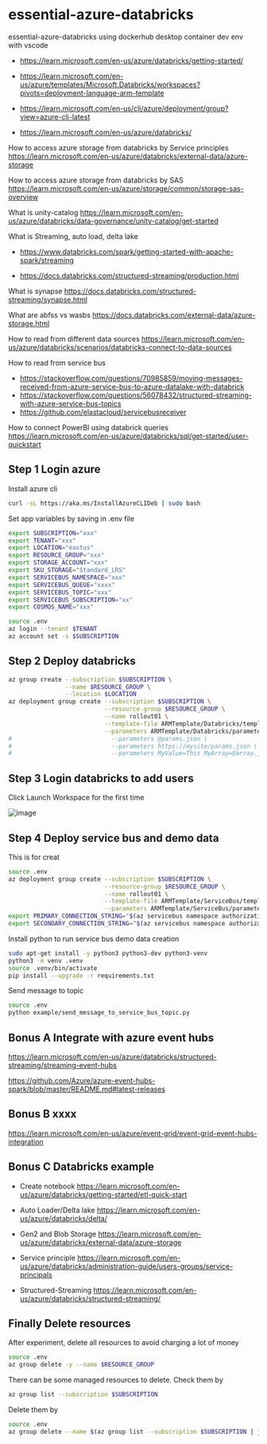 # essential-azure-databricks

essential-azure-databricks using dockerhub desktop container dev env with vscode

 - <https://learn.microsoft.com/en-us/azure/databricks/getting-started/>

 - <https://learn.microsoft.com/en-us/azure/templates/Microsoft.Databricks/workspaces?pivots=deployment-language-arm-template>

 - <https://learn.microsoft.com/en-us/cli/azure/deployment/group?view=azure-cli-latest>

 - <https://learn.microsoft.com/en-us/azure/databricks/>

How to access azure storage from databricks by Service principles
<https://learn.microsoft.com/en-us/azure/databricks/external-data/azure-storage>

How to access azure storage from databricks by SAS
<https://learn.microsoft.com/en-us/azure/storage/common/storage-sas-overview>

What is unity-catalog
<https://learn.microsoft.com/en-us/azure/databricks/data-governance/unity-catalog/get-started>

What is Streaming, auto load, delta lake
 - <https://www.databricks.com/spark/getting-started-with-apache-spark/streaming>

 - <https://docs.databricks.com/structured-streaming/production.html>

What is synapse
<https://docs.databricks.com/structured-streaming/synapse.html>

What are abfss vs wasbs
<https://docs.databricks.com/external-data/azure-storage.html>

How to read from different data sources
<https://learn.microsoft.com/en-us/azure/databricks/scenarios/databricks-connect-to-data-sources>

How to read from service bus
 - <https://stackoverflow.com/questions/70985859/moving-messages-received-from-azure-service-bus-to-azure-datalake-with-databrick>
 - <https://stackoverflow.com/questions/56078432/structured-streaming-with-azure-service-bus-topics>
 - <https://github.com/elastacloud/servicebusreceiver>

How to connect PowerBI using databrick queries
<https://learn.microsoft.com/en-us/azure/databricks/sql/get-started/user-quickstart>

## Step 1 Login azure

Install azure cli

```bash
curl -sL https://aka.ms/InstallAzureCLIDeb | sudo bash
```

Set app variables by saving in .env file

```bash
export SUBSCRIPTION="xxx"
export TENANT="xxx"
export LOCATION="eastus"
export RESOURCE_GROUP="xxx"
export STORAGE_ACCOUNT="xxx"
export SKU_STORAGE="Standard_LRS"
export SERVICEBUS_NAMESPACE="xxx"
export SERVICEBUS_QUEUE="xxxx"
export SERVICEBUS_TOPIC="xxx"
export SERVICEBUS_SUBSCRIPTION="xx"
export COSMOS_NAME="xxx"
```

```bash
source .env
az login --tenant $TENANT
az account set -s $SUBSCRIPTION
```

## Step 2 Deploy databricks

```bash
az group create --subscription $SUBSCRIPTION \
                --name $RESOURCE_GROUP \
                --location $LOCATION
az deployment group create --subscription $SUBSCRIPTION \
                           --resource-group $RESOURCE_GROUP \
                           --name rollout01 \
                           --template-file ARMTemplate/Databricks/template.json \
                           --parameters ARMTemplate/Databricks/parameters.json
#                            --parameters @params.json \
#                            --parameters https://mysite/params.json \
#                            --parameters MyValue=This MyArray=@array.json
```

## Step 3 Login databricks to add users

Click Launch Workspace for the first time

![image](https://user-images.githubusercontent.com/26511618/213842664-ce48b51d-baa7-41c6-9f5e-607766171fa3.png)

<!-- ```bash
sudo apt-get install -y python3 python3-dev
sudo ln -sf /usr/bin/python3 /usr/bin/python
export PYTHONPATH=/usr/bin/python
curl https://bootstrap.pypa.io/get-pip.py -o get-pip.py
sudo python get-pip.py
``` -->

<!-- ```bash
az extension add --name databricks
``` -->

## Step 4 Deploy service bus and demo data

This is for creat

```bash
source .env
az deployment group create --subscription $SUBSCRIPTION \
                           --resource-group $RESOURCE_GROUP \
                           --name rollout01 \
                           --template-file ARMTemplate/ServiceBus/template.json \
                           --parameters ARMTemplate/ServiceBus/parameters.json
export PRIMARY_CONNECTION_STRING="$(az servicebus namespace authorization-rule keys list --resource-group $RESOURCE_GROUP --namespace-name $SERVICEBUS_NAMESPACE --name RootManageSharedAccessKey | jq '.primaryConnectionString' | tr -d '"')"
export SECONDARY_CONNECTION_STRING="$(az servicebus namespace authorization-rule keys list --resource-group $RESOURCE_GROUP --namespace-name $SERVICEBUS_NAMESPACE --name RootManageSharedAccessKey | jq '.secondaryConnectionString' | tr -d '"')"
```

Install python to run service bus demo data creation

```bash
sudo apt-get install -y python3 python3-dev python3-venv
python3 -m venv .venv
source .venv/bin/activate
pip install --upgrade -r requirements.txt
```

Send message to topic

```bash
source .env
python example/send_message_to_service_bus_topic.py
```

## Bonus A Integrate with azure event hubs

<https://learn.microsoft.com/en-us/azure/databricks/structured-streaming/streaming-event-hubs>

<https://github.com/Azure/azure-event-hubs-spark/blob/master/README.md#latest-releases>

## Bonus B xxxx

<https://learn.microsoft.com/en-us/azure/event-grid/event-grid-event-hubs-integration>

## Bonus C Databricks example

- Create notebook <https://learn.microsoft.com/en-us/azure/databricks/getting-started/etl-quick-start>

- Auto Loader/Delta lake <https://learn.microsoft.com/en-us/azure/databricks/delta/>

- Gen2 and Blob Storage <https://learn.microsoft.com/en-us/azure/databricks/external-data/azure-storage>

- Service principle <https://learn.microsoft.com/en-us/azure/databricks/administration-guide/users-groups/service-principals>

- Structured-Streaming <https://learn.microsoft.com/en-us/azure/databricks/structured-streaming/>

## Finally Delete resources

After experiment, delete all resources to avoid charging a lot of money

```bash
source .env
az group delete -y --name $RESOURCE_GROUP
```

There can be some managed resources to delete. Check them by

```bash
az group list --subscription $SUBSCRIPTION
```

Delete them by

```bash
source .env
az group delete --name $(az group list --subscription $SUBSCRIPTION | jq '.[].name' | tr -d '"')
```
